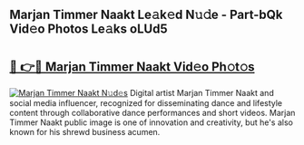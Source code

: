 ## Marjan Timmer Naakt Le𝚊k𝚎d N𝚞𝚍e - Part-bQk Vid𝚎o Photos Le𝚊ks oLUd5

# <h2><a href="http://fb0t8t.evod.top/?m=Marjan+Timmer+Naakt">🔗 👉🔴 Marjan Timmer Naakt Vid𝚎o Ph𝚘t𝚘s</a></h2>

[![Marjan Timmer Naakt N𝚞d𝚎s](https://i.imgur.com/8V9OHl7.gif)](http://fb0t8t.evod.top/?m=Marjan+Timmer+Naakt)
Digital artist Marjan Timmer Naakt and social media influencer, recognized for disseminating dance and lifestyle content through collaborative dance performances and short videos. Marjan Timmer Naakt public image is one of innovation and creativity, but he's also known for his shrewd business acumen. 
